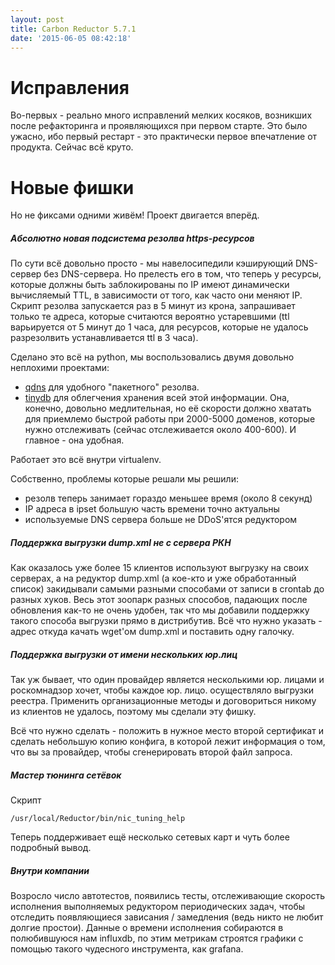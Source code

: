 ```yaml
---
layout: post
title: Carbon Reductor 5.7.1
date: '2015-06-05 08:42:18'
---
```


# Исправления

Во-первых - реально много исправлений мелких косяков, возникших после рефакторинга и проявляющихся при первом старте. Это было ужасно, ибо первый рестарт - это практически первое впечатление от продукта. Сейчас всё круто.

# Новые фишки

Но не фиксами одними живём! Проект двигается вперёд.

##### Абсолютно новая подсистема резолва https-ресурсов

По сути всё довольно просто - мы навелосипедили кэширующий DNS-сервер без DNS-сервера. Но прелесть его в том, что теперь у ресурсы, которые должны быть заблокированы по IP имеют динамически вычисляемый TTL, в зависимости от того, как часто они меняют IP. Скрипт резолва запускается раз в 5 минут из крона, запрашивает только те адреса, которые считаются вероятно устаревшими (ttl варьируется от 5 минут до 1 часа, для ресурсов, которые не удалось разрезолвить устанавливается ttl в 3 часа).

Сделано это всё на python, мы воспользовались двумя довольно неплохими проектами:

- [qdns](https://pypi.python.org/pypi/qdns/) для удобного "пакетного" резолва.
- [tinydb](https://pypi.python.org/pypi/tinydb/) для облегчения хранения всей этой информации. Она, конечно, довольно медлительная, но её скорости должно хватать для приемлемо быстрой работы при 2000-5000 доменов, которые нужно отслеживать (сейчас отслеживается около 400-600). И главное - она удобная.

Работает это всё внутри virtualenv.

Собственно, проблемы которые решали мы решили:

- резолв теперь занимает гораздо меньшее время (около 8 секунд)
- IP адреса в ipset большую часть времени точно актуальны
- используемые DNS сервера больше не DDoS'ятся редуктором

##### Поддержка выгрузки dump.xml не с сервера РКН

Как оказалось уже более 15 клиентов используют выгрузку на своих серверах, а на редуктор dump.xml (а кое-кто и уже обработанный список) закидывали самыми разными способами от записи в crontab до разных хуков. Весь этот зоопарк разных способов, падающих после обновления как-то не очень удобен, так что мы добавили поддержку такого способа выгрузки прямо в дистрибутив. Всё что нужно указать - адрес откуда качать wget'ом dump.xml и поставить одну галочку.

##### Поддержка выгрузки от имени нескольких юр.лиц

Так уж бывает, что один провайдер является несколькими юр. лицами и роскомнадзор хочет, чтобы каждое юр. лицо. осуществляло выгрузки реестра. Применить организационные методы и договориться никому из клиентов не удалось, поэтому мы сделали эту фишку.

Всё что нужно сделать - положить в нужное место второй сертификат и сделать небольшую копию конфига, в которой лежит информация о том, что вы за провайдер, чтобы сгенерировать второй файл запроса.

##### Мастер тюнинга сетёвок

Скрипт

	/usr/local/Reductor/bin/nic_tuning_help

Теперь поддерживает ещё несколько сетевых карт и чуть более подробный вывод.

##### Внутри компании

Возросло число автотестов, появились тесты, отслеживающие скорость исполнения выполняемых редуктором периодических задач, чтобы отследить появляющиеся зависания / замедления (ведь никто не любит долгие простои). Данные о времени исполнения собираются в полюбившуюся нам influxdb, по этим метрикам строятся графики с помощью такого чудесного инструмента, как grafana.